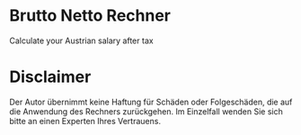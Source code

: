 # Brutto Netto Rechner

Calculate your Austrian salary after tax

# Disclaimer

Der Autor übernimmt keine Haftung für Schäden oder Folgeschäden, die auf die Anwendung des Rechners zurückgehen. Im Einzelfall wenden Sie sich bitte an einen Experten Ihres Vertrauens.
